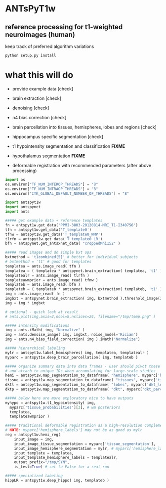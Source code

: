 # ANTsPyT1w

## reference processing for t1-weighted neuroimages (human)

keep track of preferred algorithm variations

```
python setup.py install
```

# what this will do

* provide example data [check]

* brain extraction [check]

* denoising [check]

* n4 bias correction [check]

* brain parcellation into tissues, hemispheres, lobes and regions [check]

* hippocampus specific segmentation [check]

* t1 hypointensity segmentation and classification **FIXME**

* hypothalamus segmentation **FIXME**

* deformable registration with recommended parameters (after above processing)


```python
import os
os.environ["TF_NUM_INTEROP_THREADS"] = "8"
os.environ["TF_NUM_INTRAOP_THREADS"] = "8"
os.environ["ITK_GLOBAL_DEFAULT_NUMBER_OF_THREADS"] = "8"

import antspyt1w
import antspynet
import ants

##### get example data + reference templates
fn = antspyt1w.get_data('PPMI-3803-20120814-MRI_T1-I340756')
tfn = antspyt1w.get_data('T_template0')
tfnw = antspyt1w.get_data('T_template0_WMP')
tlrfn = antspyt1w.get_data('T_template0_LR')
bfn = antspynet.get_antsxnet_data( "croppedMni152" )

##### read images and do simple bxt ops
bxtmethod = 't1combined[5]' # better for individual subjects
# bxtmethod = 't1' # good for templates
templatea = ants.image_read( tfn )
templatea = ( templatea * antspynet.brain_extraction( templatea, 't1' ) ).iMath( "Normalize" )
templatealr = ants.image_read( tlrfn )
templateawmprior = ants.image_read( tfnw )
templateb = ants.image_read( bfn )
templateb = ( templateb * antspynet.brain_extraction( templateb, 't1' ) ).iMath( "Normalize" )
img = ants.image_read( fn )
imgbxt = antspynet.brain_extraction( img, bxtmethod ).threshold_image(2,3).iMath("GetLargestComponent")
img = img * imgbxt

# optional - quick look at result
# ants.plot(img,axis=2,ncol=8,nslices=24, filename="/tmp/temp.png" )

##### intensity modifications
img = ants.iMath( img, "Normalize" )
img = ants.denoise_image( img, imgbxt, noise_model='Rician')
img = ants.n4_bias_field_correction( img ).iMath("Normalize")

##### hierarchical labeling
mylr = antspyt1w.label_hemispheres( img, templatea, templatealr )
myparc = antspyt1w.deep_brain_parcellation( img, templateb )

##### organize summary data into data frames - user should pivot these to columns
# and attach to unique IDs when accumulating for large-scale studies
hemi = antspyt1w.map_segmentation_to_dataframe( "hemisphere", myparc['hemisphere_labels'] )
tissue = antspyt1w.map_segmentation_to_dataframe( "tissues", myparc['tissue_segmentation'] )
dktl = antspyt1w.map_segmentation_to_dataframe( "lobes", myparc['dkt_lobes'] )
dktp = antspyt1w.map_segmentation_to_dataframe( "dkt", myparc['dkt_parcellation'] )

##### below here are more exploratory nice to have outputs
myhypo = antspyt1w.t1_hypointensity( img,
  myparc['tissue_probabilities'][3], # wm posteriors
  templatea,
  templateawmprior )

##### traditional deformable registration as a high-resolution complement to above
# NOTE: myparc['hemisphere_labels'] may not be as good as mylr
reg = antspyt1w.hemi_reg(
    input_image = img,
    input_image_tissue_segmentation = myparc['tissue_segmentation'],
    input_image_hemisphere_segmentation = mylr, # myparc['hemisphere_labels'],
    input_template = templatea,
    input_template_hemisphere_labels = templatealr,
    output_prefix="/tmp/SYN",
    is_test=True) # set to False for a real run

##### specialized labeling
hippLR = antspyt1w.deep_hippo( img, templateb )



```
